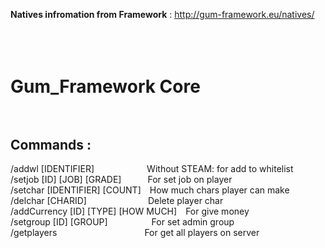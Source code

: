 <b>Natives infromation from Framework</b> : http://gum-framework.eu/natives/
</br></br></br></br> 



# Gum_Framework Core</br></br> 

<h2>Commands :</h2>
/addwl [IDENTIFIER]&emsp;&emsp;&emsp;&emsp;&emsp;&emsp;Without STEAM: for add to whitelist</br>
/setjob [ID] [JOB] [GRADE]&emsp;&emsp;&emsp;For set job on player</br>
/setchar [IDENTIFIER] [COUNT]&emsp;How much chars player can make</br>
/delchar [CHARID]&emsp;&emsp;&emsp;&emsp;&emsp;&emsp;&emsp;Delete player char</br>
/addCurrency [ID] [TYPE] [HOW MUCH]&emsp;For give money</br>
/setgroup [ID] [GROUP]&emsp;&emsp;&emsp;&emsp;&emsp;For set admin group</br>
/getplayers&emsp;&emsp;&emsp;&emsp;&emsp;&emsp;&emsp;&emsp;&emsp;&emsp;For get all players on server</br>


